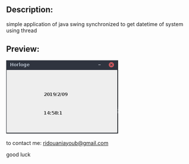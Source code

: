 ## Description:
simple application of java swing synchronized to get datetime of system using thread

## Preview:
![horloge](https://raw.githubusercontent.com/ayoubridouani/horloge/master/horloge%20thread.png "horloge")


to contact me: ridouaniayoub@gmail.com

good luck
